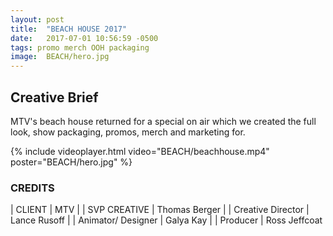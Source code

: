 ```yaml
---
layout: post
title:  "BEACH HOUSE 2017"
date:   2017-07-01 10:56:59 -0500
tags: promo merch OOH packaging
image:	BEACH/hero.jpg	
---
```


## Creative Brief

MTV's beach house returned for a special on air which we created the full look, show packaging, promos, merch and marketing for.    

{% include videoplayer.html video="BEACH/beachhouse.mp4" poster="BEACH/hero.jpg" %}

### CREDITS

| CLIENT | MTV |
| SVP CREATIVE | Thomas Berger |
| Creative Director | Lance Rusoff |
| Animator/ Designer | Galya Kay |
| Producer | Ross Jeffcoat
